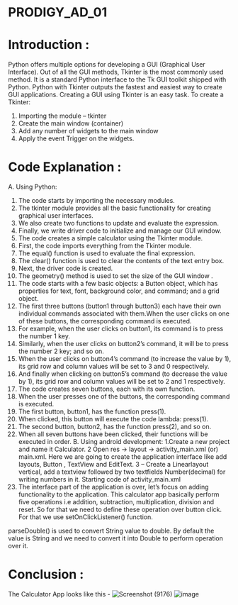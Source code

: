 # PRODIGY_AD_01
# Introduction :
Python offers multiple options for developing a GUI (Graphical User Interface). Out of all the GUI methods, Tkinter is the most commonly used method. It is a standard Python interface to the Tk GUI toolkit shipped with Python. Python with Tkinter outputs the fastest and easiest way to create GUI applications. Creating a GUI using Tkinter is an easy task.
To create a Tkinter:
1. Importing the module – tkinter
2. Create the main window (container)
3. Add any number of widgets to the main window
4. Apply the event Trigger on the widgets.
# Code Explanation :
A. Using Python:
1. The code starts by importing the necessary modules.
2. The tkinter module provides all the basic functionality for creating graphical user interfaces.
3. We also create two functions to update and evaluate the expression.
4. Finally, we write driver code to initialize and manage our GUI window.
5. The code creates a simple calculator using the Tkinter module.
6. First, the code imports everything from the Tkinter module.
7. The equal() function is used to evaluate the final expression.
8. The clear() function is used to clear the contents of the text entry box.
9. Next, the driver code is created.
10. The geometry() method is used to set the size of the GUI window .
11. The code starts with a few basic objects: a Button object, which has properties for text, font, background color, and command; and a grid object.
12. The first three buttons (button1 through button3) each have their own individual commands associated with them.When the user clicks on one of these buttons, the corresponding command is executed.
13. For example, when the user clicks on button1, its command is to press the number 1 key.
14. Similarly, when the user clicks on button2’s command, it will be to press the number 2 key; and so on.
15. When the user clicks on button4’s command (to increase the value by 1), its grid row and column values will be set to 3 and 0 respectively.
16. And finally when clicking on button5’s command (to decrease the value by 1), its grid row and column values will be set to 2 and 1 respectively.
17. The code creates seven buttons, each with its own function.
18. When the user presses one of the buttons, the corresponding command is executed.
19. The first button, button1, has the function press(1).
20. When clicked, this button will execute the code lambda: press(1).
21. The second button, button2, has the function press(2), and so on.
22. When all seven buttons have been clicked, their functions will be executed in order.
B. Using android development:
1.Create a new project and name it Calculator.
2 Open res -> layout -> activity_main.xml (or) main.xml. Here we are going to create the application interface like add layouts, Button , TextView and EditText.
3 – Create a Linearlayout vertical, add a textview followed by two textfields Number(decimal) for writing numbers in it. Starting code of activity_main.xml
4. The interface part of the application is over, let’s focus on adding functionality to the application. This calculator app basically perform five operations i.e addition, subtraction, multiplication, division and reset. So for that we need to define these operation over button click. For that we use setOnClickListener() function.

parseDouble() is used to convert String value to double. By default the value is String and we need to convert it into Double to perform operation over it.
# Conclusion :
The Calculator App looks like this -
    ![Screenshot (9176)](https://github.com/RANJANA20-eng/PRODIGY_AD_01/assets/133365717/c9e9913a-b43b-4f23-b82c-aed0bd52eda8)
    ![image](https://github.com/RANJANA20-eng/PRODIGY_AD_01/assets/133365717/d18fd25f-d886-4447-bfbc-16dc0dd17fc4)

